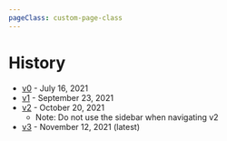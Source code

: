 ```yaml
---
pageClass: custom-page-class
---
```


# History

* [v0](/history/v0.md) - July 16, 2021
* [v1](/history/v1.md) - September 23, 2021
* [v2](/history/v2/index.md) - October 20, 2021
  * Note: Do not use the sidebar when navigating v2
* [v3](/) - November 12, 2021 (latest)
